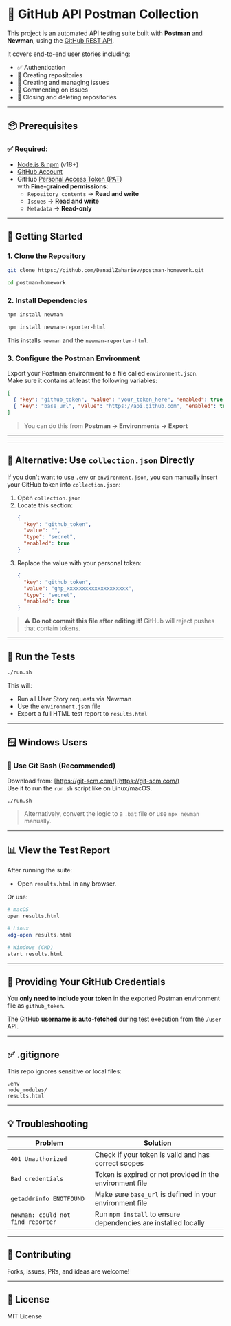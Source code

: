 # 🧪 GitHub API Postman Collection

This project is an automated API testing suite built with **Postman** and **Newman**, using the [GitHub REST API](https://docs.github.com/en/rest).

It covers end-to-end user stories including:
- ✅ Authentication
- 📁 Creating repositories
- 🐛 Creating and managing issues
- 💬 Commenting on issues
- 🚫 Closing and deleting repositories

---

## 📦 Prerequisites

### ✅ Required:
- [Node.js & npm](https://nodejs.org) (v18+)
- [GitHub Account](https://github.com/)
- GitHub [Personal Access Token (PAT)](https://github.com/settings/tokens)  
  with **Fine-grained permissions**:
  - `Repository contents` → **Read and write**
  - `Issues` → **Read and write**
  - `Metadata` → **Read-only**

---

## 🚀 Getting Started

### 1. Clone the Repository

```bash
git clone https://github.com/DanailZahariev/postman-homework.git
```
```bash
cd postman-homework
```

### 2. Install Dependencies

```bash
npm install newman 
```
```bash
npm install newman-reporter-html
```

This installs `newman` and the `newman-reporter-html`.

### 3. Configure the Postman Environment

Export your Postman environment to a file called `environment.json`.  
Make sure it contains at least the following variables:

```json
[
  { "key": "github_token", "value": "your_token_here", "enabled": true },
  { "key": "base_url", "value": "https://api.github.com", "enabled": true }
]
```

> You can do this from **Postman → Environments → Export**

---

---

## 🧩 Alternative: Use `collection.json` Directly

If you don't want to use `.env` or `environment.json`, you can manually insert your GitHub token into `collection.json`:

1. Open `collection.json`
2. Locate this section:
   ```json
   {
     "key": "github_token",
     "value": "",
     "type": "secret",
     "enabled": true
   }
   ```
3. Replace the value with your personal token:
   ```json
   {
     "key": "github_token",
     "value": "ghp_xxxxxxxxxxxxxxxxxxxx",
     "type": "secret",
     "enabled": true
   }
   ```

> ⚠️ **Do not commit this file after editing it!** GitHub will reject pushes that contain tokens.

---

## 🧪 Run the Tests

```bash
./run.sh
```

This will:
- Run all User Story requests via Newman
- Use the `environment.json` file
- Export a full HTML test report to `results.html`

---

## 🪟 Windows Users

### 🔹 Use Git Bash (Recommended)

Download from: [https://git-scm.com/](https://git-scm.com/)  
Use it to run the `run.sh` script like on Linux/macOS.

```bash
./run.sh
```

> Alternatively, convert the logic to a `.bat` file or use `npx newman` manually.

---

## 📊 View the Test Report

After running the suite:

- Open `results.html` in any browser.

Or use:

```bash
# macOS
open results.html

# Linux
xdg-open results.html

# Windows (CMD)
start results.html
```

---

## 🔐 Providing Your GitHub Credentials

You **only need to include your token** in the exported Postman environment file as `github_token`.

The GitHub **username is auto-fetched** during test execution from the `/user` API.

---

## ✅ .gitignore

This repo ignores sensitive or local files:

```
.env
node_modules/
results.html
```

---

## 💡 Troubleshooting

| Problem                           | Solution                                                                 |
|----------------------------------|--------------------------------------------------------------------------|
| `401 Unauthorized`               | Check if your token is valid and has correct scopes                      |
| `Bad credentials`                | Token is expired or not provided in the environment file                 |
| `getaddrinfo ENOTFOUND`          | Make sure `base_url` is defined in your environment file                 |
| `newman: could not find reporter`| Run `npm install` to ensure dependencies are installed locally           |

---

## 🤝 Contributing

Forks, issues, PRs, and ideas are welcome!

---

## 📝 License

MIT License
